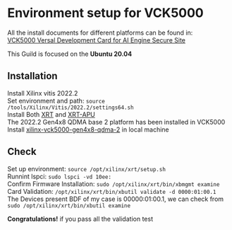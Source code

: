 # Environment setup for VCK5000
All the install documents for different platforms can be found in: <br>
[VCK5000 Versal Development Card for AI Engine Secure Site](https://account.amd.com/en/member/vck5000-aie.html#tabs-46240f87a6-item-78e08a12a4-tab)

This Guild is focused on the **Ubuntu 20.04**
## Installation
Install Xilinx vitis 2022.2 <br>
Set environment and path: `source /tools/Xilinx/Vitis/2022.2/settings64.sh` <br>
Install Both [XRT](https://www.xilinx.com/bin/public/openDownload?filename=xrt_202220.2.14.384_20.04-amd64-xrt.deb) and [XRT-APU](https://www.xilinx.com/bin/public/openDownload?filename=xrt-apu-vck5000_202220.2.14.384_petalinux_all.deb) <br>
The 2022.2 Gen4x8 QDMA base 2 platform has been installed in VCK5000 <br>
Install [xilinx-vck5000-gen4x8-qdma-2](https://www.xilinx.com/bin/public/openDownload?filename=xilinx-vck5000-gen4x8-qdma_2022.2_2022_1212_1124-all.deb.tar.gz) in local machine <br>

## Check
Set up environment: `source /opt/xilinx/xrt/setup.sh` <br>
Runnint lspci: `sudo lspci -vd 10ee:`<br>
Confirm Firmware Installation: `sudo /opt/xilinx/xrt/bin/xbmgmt examine` <br>
Card Validation: `/opt/xilinx/xrt/bin/xbutil validate -d 0000:01:00.1` <br>
The Devices present BDF of my case is 00000:01:00.1, we can check from `sudo /opt/xilinx/xrt/bin/xbutil examine`

**Congratulations!** if you pass all the validation test
